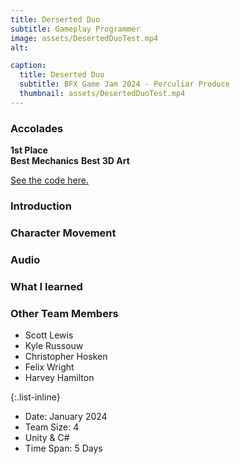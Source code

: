 ```yaml
---
title: Derserted Duo
subtitle: Gameplay Programmer
image: assets/DesertedDuoTest.mp4
alt: 

caption:
  title: Deserted Duo
  subtitle: BFX Game Jam 2024 - Perculiar Produce
  thumbnail: assets/DesertedDuoTest.mp4
---
```

### Accolades
**1st Place**  
**Best Mechanics**
**Best 3D Art**

<a href = "https://github.com/Joles-Doe/Peculiar-Produce"> See the code here.</a>


### Introduction


### Character Movement


### Audio



### What I learned


### Other Team Members
- Scott Lewis
- Kyle Russouw
- Christopher Hosken
- Felix Wright
- Harvey Hamilton


{:.list-inline}

- Date: January 2024
- Team Size: 4
- Unity & C#
- Time Span: 5 Days

